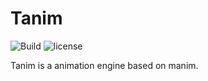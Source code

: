 # Tanim

![Build](https://travis-ci.com/wofeicaoge/Tanim.svg?branch=master)
![license](https://img.shields.io/github/license/wofeicaoge/Tanim)

Tanim is a animation engine based on manim.
